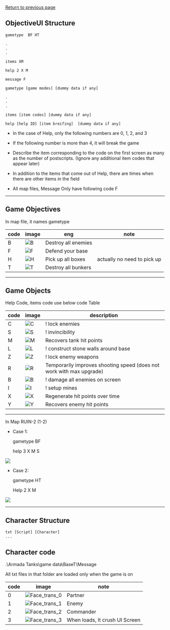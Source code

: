 [Return to previous page](/Decoded/Readme.md#decoded-structure)

## ObjectiveUI Structure

```text
gametype  BF HT

.
.
.

items XM

help 2 X M  

message F
```

```text
gametype [game modes] [dummy data if any]

.
.
.

items [item codes] [dummy data if any]

help [help ID] [item breifing]  [dummy data if any]
```

- In the case of Help, only the following numbers are 0, 1, 2, and 3

- If the following number is more than 4, it will break the game

- Describe the item corresponding to the code on the first screen as many as the number of postscripts. (Ignore any additional item codes that appear later)

- In addition to the items that come out of Help, there are times when there are other items in the field

- All map files, Message Only have following code F

---

## Game Objectives

In map file, it names gametype

| code | image                                                                                           | eng                 | note                        |
|------|-------------------------------------------------------------------------------------------------|---------------------|-----------------------------|
| B    | ![B](https://github.com/jupiterbjy/OpenAT/assets/45421813/513d4ec3-4d07-4582-853d-bc61c5f5d86b) | Destroy all enemies |                             |
| F    | ![F](https://github.com/jupiterbjy/OpenAT/assets/45421813/870d1cec-3143-4881-9868-a19bea3c9a24) | Defend your base    |                             |
| H    | ![H](https://github.com/jupiterbjy/OpenAT/assets/45421813/7d27022c-c8c4-4dbd-8654-f55b5fc38985) | Pick up all boxes   | actually no need to pick up |
| T    | ![T](https://github.com/jupiterbjy/OpenAT/assets/45421813/8dbbc73f-2042-4552-adbd-718ecaf5c726) | Destroy all bunkers |                             |



---




## Game Objects

Help Code, items code use below code Table

| code | image                                                                                           | description                                                          |
|------|-------------------------------------------------------------------------------------------------|----------------------------------------------------------------------|
| C    | ![C](https://github.com/jupiterbjy/OpenAT/assets/45421813/6e792a72-85b0-4076-bebe-432f1cc010f1) | ! lock enemies                                                       |
| S    | ![S](https://github.com/jupiterbjy/OpenAT/assets/45421813/02deccf2-cd0e-4978-a3f0-412e564b09ff) | ! invincibility                                                      |
| M    | ![M](https://github.com/jupiterbjy/OpenAT/assets/45421813/93088393-b98d-4d54-b025-22ba78e8769f) | Recovers tank hit points                                             |
| L    | ![L](https://github.com/jupiterbjy/OpenAT/assets/45421813/272936d8-18d7-4a2e-b29c-20c780ddcf44) | ! construct stone walls around base                                  |
| Z    | ![Z](https://github.com/jupiterbjy/OpenAT/assets/45421813/106aaaa3-3c21-4193-8b11-3bcda32c2387) | ! lock enemy weapons                                                 |
| R    | ![R](https://github.com/jupiterbjy/OpenAT/assets/45421813/da6bcd91-8e47-4fc6-a761-69828fe84ee3) | Temporarily improves shooting speed (does not work with max upgrade) |
| B    | ![B](https://github.com/jupiterbjy/OpenAT/assets/45421813/97b6bb11-b89a-47a4-b7d9-d8b6aee9a1f4) | ! damage all enemies on screen                                       |
| I    | ![I](https://github.com/jupiterbjy/OpenAT/assets/45421813/2c854d87-479d-46bf-a567-fd75c4d7efd9) | ! setup mines                                                        |
| X    | ![X](https://github.com/jupiterbjy/OpenAT/assets/45421813/2a885c67-1203-4ee1-864a-c55c16a9f6d4) | Regenerate hit points over time                                      |
| Y    | ![Y](https://github.com/jupiterbjy/OpenAT/assets/45421813/78e90725-1a16-4af9-a255-ded8e45b3525) | Recovers enemy hit points                                            |

---


In Map RUIN-2 (1-2)




- Case 1:

  gametype BF

  help 3 X M S 


![](https://github.com/jupiterbjy/OpenAT/assets/45421813/f1fee086-18b9-4197-b372-1937337c8a67)




- Case 2:

  gametype HT

  Help 2 X M 


![](https://github.com/jupiterbjy/OpenAT/assets/45421813/83adcbe2-b168-4394-a5e7-38b4fa5e7ef8)


---

## Character Structure

```text
txt [Script] [Character]
...
```

## Character code

.\Armada Tanks\game data\BaseT\Message 

All txt files in that folder are loaded only when the game is on


| code | image                                                                                                      | note                           |
|------|------------------------------------------------------------------------------------------------------------|--------------------------------|
| 0    | ![Face_trans_0](https://github.com/jupiterbjy/OpenAT/assets/45421813/4a56b845-355e-499e-b7af-e0631571a877) | Partner                        |
| 1    | ![Face_trans_1](https://github.com/jupiterbjy/OpenAT/assets/45421813/f2320563-4db6-41fa-8c17-3e2c385a3791) | Enemy                          |
| 2    | ![Face_trans_2](https://github.com/jupiterbjy/OpenAT/assets/45421813/7dd06209-a793-4073-8b51-93f94fc14a2a) | Commander                      |
| 3    | ![Face_trans_3](https://github.com/jupiterbjy/OpenAT/assets/45421813/c4f28de0-a79a-4e46-958b-68e78ef9e126) | When loads, It crush UI Screen |




